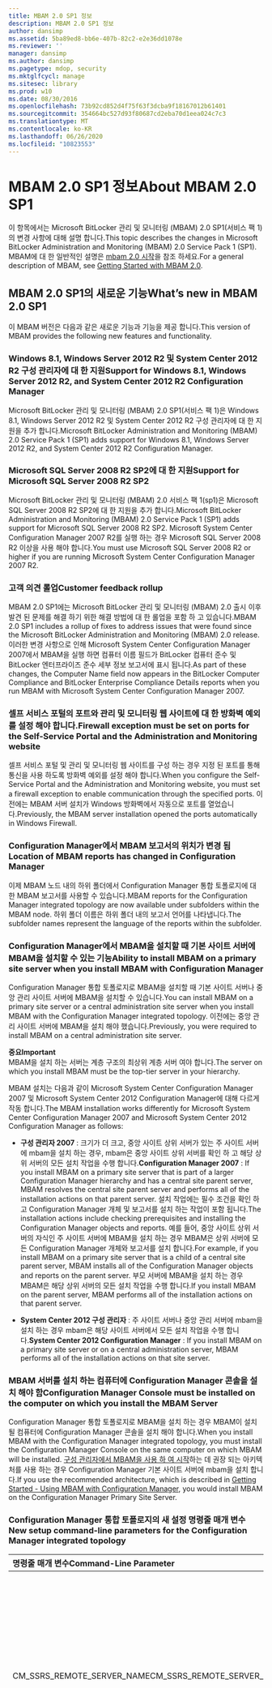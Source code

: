 ```yaml
---
title: MBAM 2.0 SP1 정보
description: MBAM 2.0 SP1 정보
author: dansimp
ms.assetid: 5ba89ed8-bb6e-407b-82c2-e2e36dd1078e
ms.reviewer: ''
manager: dansimp
ms.author: dansimp
ms.pagetype: mdop, security
ms.mktglfcycl: manage
ms.sitesec: library
ms.prod: w10
ms.date: 08/30/2016
ms.openlocfilehash: 73b92cd852d4f75f63f3dcba9f18167012b61401
ms.sourcegitcommit: 354664bc527d93f80687cd2eba70d1eea024c7c3
ms.translationtype: MT
ms.contentlocale: ko-KR
ms.lasthandoff: 06/26/2020
ms.locfileid: "10823553"
---
```

# <span data-ttu-id="1f4f0-103">MBAM 2.0 SP1 정보</span><span class="sxs-lookup"><span data-stu-id="1f4f0-103">About MBAM 2.0 SP1</span></span>

<span data-ttu-id="1f4f0-104">이 항목에서는 Microsoft BitLocker 관리 및 모니터링 (MBAM) 2.0 SP1(서비스 팩 1)의 변경 사항에 대해 설명 합니다.</span><span class="sxs-lookup"><span data-stu-id="1f4f0-104">This topic describes the changes in Microsoft BitLocker Administration and Monitoring (MBAM) 2.0 Service Pack 1 (SP1).</span></span> <span data-ttu-id="1f4f0-105">MBAM에 대 한 일반적인 설명은 [mbam 2.0 시작](getting-started-with-mbam-20-mbam-2.md)을 참조 하세요.</span><span class="sxs-lookup"><span data-stu-id="1f4f0-105">For a general description of MBAM, see [Getting Started with MBAM 2.0](getting-started-with-mbam-20-mbam-2.md).</span></span>

## <a href="" id="what-s-new-in-mbam-2-0-sp1"></a><span data-ttu-id="1f4f0-106">MBAM 2.0 SP1의 새로운 기능</span><span class="sxs-lookup"><span data-stu-id="1f4f0-106">What’s new in MBAM 2.0 SP1</span></span>

<span data-ttu-id="1f4f0-107">이 MBAM 버전은 다음과 같은 새로운 기능과 기능을 제공 합니다.</span><span class="sxs-lookup"><span data-stu-id="1f4f0-107">This version of MBAM provides the following new features and functionality.</span></span>

### <span data-ttu-id="1f4f0-108">Windows 8.1, Windows Server 2012 R2 및 System Center 2012 R2 구성 관리자에 대 한 지원</span><span class="sxs-lookup"><span data-stu-id="1f4f0-108">Support for Windows 8.1, Windows Server 2012 R2, and System Center 2012 R2 Configuration Manager</span></span>

<span data-ttu-id="1f4f0-109">Microsoft BitLocker 관리 및 모니터링 (MBAM) 2.0 SP1(서비스 팩 1)은 Windows 8.1, Windows Server 2012 R2 및 System Center 2012 R2 구성 관리자에 대 한 지원을 추가 합니다.</span><span class="sxs-lookup"><span data-stu-id="1f4f0-109">Microsoft BitLocker Administration and Monitoring (MBAM) 2.0 Service Pack 1 (SP1) adds support for Windows 8.1, Windows Server 2012 R2, and System Center 2012 R2 Configuration Manager.</span></span>

### <span data-ttu-id="1f4f0-110">Microsoft SQL Server 2008 R2 SP2에 대 한 지원</span><span class="sxs-lookup"><span data-stu-id="1f4f0-110">Support for Microsoft SQL Server 2008 R2 SP2</span></span>

<span data-ttu-id="1f4f0-111">Microsoft BitLocker 관리 및 모니터링 (MBAM) 2.0 서비스 팩 1(sp1)은 Microsoft SQL Server 2008 R2 SP2에 대 한 지원을 추가 합니다.</span><span class="sxs-lookup"><span data-stu-id="1f4f0-111">Microsoft BitLocker Administration and Monitoring (MBAM) 2.0 Service Pack 1 (SP1) adds support for Microsoft SQL Server 2008 R2 SP2.</span></span> <span data-ttu-id="1f4f0-112">Microsoft System Center Configuration Manager 2007 R2를 실행 하는 경우 Microsoft SQL Server 2008 R2 이상을 사용 해야 합니다.</span><span class="sxs-lookup"><span data-stu-id="1f4f0-112">You must use Microsoft SQL Server 2008 R2 or higher if you are running Microsoft System Center Configuration Manager 2007 R2.</span></span>

### <span data-ttu-id="1f4f0-113">고객 의견 롤업</span><span class="sxs-lookup"><span data-stu-id="1f4f0-113">Customer feedback rollup</span></span>

<span data-ttu-id="1f4f0-114">MBAM 2.0 SP1에는 Microsoft BitLocker 관리 및 모니터링 (MBAM) 2.0 출시 이후 발견 된 문제를 해결 하기 위한 해결 방법에 대 한 롤업을 포함 하 고 있습니다.</span><span class="sxs-lookup"><span data-stu-id="1f4f0-114">MBAM 2.0 SP1 includes a rollup of fixes to address issues that were found since the Microsoft BitLocker Administration and Monitoring (MBAM) 2.0 release.</span></span> <span data-ttu-id="1f4f0-115">이러한 변경 사항으로 인해 Microsoft System Center Configuration Manager 2007에서 MBAM을 실행 하면 컴퓨터 이름 필드가 BitLocker 컴퓨터 준수 및 BitLocker 엔터프라이즈 준수 세부 정보 보고서에 표시 됩니다.</span><span class="sxs-lookup"><span data-stu-id="1f4f0-115">As part of these changes, the Computer Name field now appears in the BitLocker Computer Compliance and BitLocker Enterprise Compliance Details reports when you run MBAM with Microsoft System Center Configuration Manager 2007.</span></span>

### <span data-ttu-id="1f4f0-116">셀프 서비스 포털의 포트와 관리 및 모니터링 웹 사이트에 대 한 방화벽 예외를 설정 해야 합니다.</span><span class="sxs-lookup"><span data-stu-id="1f4f0-116">Firewall exception must be set on ports for the Self-Service Portal and the Administration and Monitoring website</span></span>

<span data-ttu-id="1f4f0-117">셀프 서비스 포털 및 관리 및 모니터링 웹 사이트를 구성 하는 경우 지정 된 포트를 통해 통신을 사용 하도록 방화벽 예외를 설정 해야 합니다.</span><span class="sxs-lookup"><span data-stu-id="1f4f0-117">When you configure the Self-Service Portal and the Administration and Monitoring website, you must set a firewall exception to enable communication through the specified ports.</span></span> <span data-ttu-id="1f4f0-118">이전에는 MBAM 서버 설치가 Windows 방화벽에서 자동으로 포트를 열었습니다.</span><span class="sxs-lookup"><span data-stu-id="1f4f0-118">Previously, the MBAM server installation opened the ports automatically in Windows Firewall.</span></span>

### <span data-ttu-id="1f4f0-119">Configuration Manager에서 MBAM 보고서의 위치가 변경 됨</span><span class="sxs-lookup"><span data-stu-id="1f4f0-119">Location of MBAM reports has changed in Configuration Manager</span></span>

<span data-ttu-id="1f4f0-120">이제 MBAM 노드 내의 하위 폴더에서 Configuration Manager 통합 토폴로지에 대 한 MBAM 보고서를 사용할 수 있습니다.</span><span class="sxs-lookup"><span data-stu-id="1f4f0-120">MBAM reports for the Configuration Manager integrated topology are now available under subfolders within the MBAM node.</span></span> <span data-ttu-id="1f4f0-121">하위 폴더 이름은 하위 폴더 내의 보고서 언어를 나타냅니다.</span><span class="sxs-lookup"><span data-stu-id="1f4f0-121">The subfolder names represent the language of the reports within the subfolder.</span></span>

### <span data-ttu-id="1f4f0-122">Configuration Manager에서 MBAM을 설치할 때 기본 사이트 서버에 MBAM을 설치할 수 있는 기능</span><span class="sxs-lookup"><span data-stu-id="1f4f0-122">Ability to install MBAM on a primary site server when you install MBAM with Configuration Manager</span></span>

<span data-ttu-id="1f4f0-123">Configuration Manager 통합 토폴로지로 MBAM을 설치할 때 기본 사이트 서버나 중앙 관리 사이트 서버에 MBAM을 설치할 수 있습니다.</span><span class="sxs-lookup"><span data-stu-id="1f4f0-123">You can install MBAM on a primary site server or a central administration site server when you install MBAM with the Configuration Manager integrated topology.</span></span> <span data-ttu-id="1f4f0-124">이전에는 중앙 관리 사이트 서버에 MBAM을 설치 해야 했습니다.</span><span class="sxs-lookup"><span data-stu-id="1f4f0-124">Previously, you were required to install MBAM on a central administration site server.</span></span>

**<span data-ttu-id="1f4f0-125">중요</span><span class="sxs-lookup"><span data-stu-id="1f4f0-125">Important</span></span>**  
<span data-ttu-id="1f4f0-126">MBAM을 설치 하는 서버는 계층 구조의 최상위 계층 서버 여야 합니다.</span><span class="sxs-lookup"><span data-stu-id="1f4f0-126">The server on which you install MBAM must be the top-tier server in your hierarchy.</span></span>



<span data-ttu-id="1f4f0-127">MBAM 설치는 다음과 같이 Microsoft System Center Configuration Manager 2007 및 Microsoft System Center 2012 Configuration Manager에 대해 다르게 작동 합니다.</span><span class="sxs-lookup"><span data-stu-id="1f4f0-127">The MBAM installation works differently for Microsoft System Center Configuration Manager 2007 and Microsoft System Center 2012 Configuration Manager as follows:</span></span>

-   <span data-ttu-id="1f4f0-128">**구성 관리자 2007** : 크기가 더 크고, 중앙 사이트 상위 서버가 있는 주 사이트 서버에 mbam을 설치 하는 경우, mbam은 중앙 사이트 상위 서버를 확인 하 고 해당 상위 서버의 모든 설치 작업을 수행 합니다.</span><span class="sxs-lookup"><span data-stu-id="1f4f0-128">**Configuration Manager 2007** : If you install MBAM on a primary site server that is part of a larger Configuration Manager hierarchy and has a central site parent server, MBAM resolves the central site parent server and performs all of the installation actions on that parent server.</span></span> <span data-ttu-id="1f4f0-129">설치 작업에는 필수 조건을 확인 하 고 Configuration Manager 개체 및 보고서를 설치 하는 작업이 포함 됩니다.</span><span class="sxs-lookup"><span data-stu-id="1f4f0-129">The installation actions include checking prerequisites and installing the Configuration Manager objects and reports.</span></span> <span data-ttu-id="1f4f0-130">예를 들어, 중앙 사이트 상위 서버의 자식인 주 사이트 서버에 MBAM을 설치 하는 경우 MBAM은 상위 서버에 모든 Configuration Manager 개체와 보고서를 설치 합니다.</span><span class="sxs-lookup"><span data-stu-id="1f4f0-130">For example, if you install MBAM on a primary site server that is a child of a central site parent server, MBAM installs all of the Configuration Manager objects and reports on the parent server.</span></span> <span data-ttu-id="1f4f0-131">부모 서버에 MBAM을 설치 하는 경우 MBAM은 해당 상위 서버의 모든 설치 작업을 수행 합니다.</span><span class="sxs-lookup"><span data-stu-id="1f4f0-131">If you install MBAM on the parent server, MBAM performs all of the installation actions on that parent server.</span></span>

-   <span data-ttu-id="1f4f0-132">**System Center 2012 구성 관리자** : 주 사이트 서버나 중앙 관리 서버에 mbam을 설치 하는 경우 mbam은 해당 사이트 서버에서 모든 설치 작업을 수행 합니다.</span><span class="sxs-lookup"><span data-stu-id="1f4f0-132">**System Center 2012 Configuration Manager** : If you install MBAM on a primary site server or on a central administration server, MBAM performs all of the installation actions on that site server.</span></span>

### <a href="" id="-------------configuration-manager-console-must-be-installed-on-the--computer-on-which-you-install-the-mbam-server"></a> <span data-ttu-id="1f4f0-133">MBAM 서버를 설치 하는 컴퓨터에 Configuration Manager 콘솔을 설치 해야 함</span><span class="sxs-lookup"><span data-stu-id="1f4f0-133">Configuration Manager Console must be installed on the computer on which you install the MBAM Server</span></span>

<span data-ttu-id="1f4f0-134">Configuration Manager 통합 토폴로지로 MBAM을 설치 하는 경우 MBAM이 설치 될 컴퓨터에 Configuration Manager 콘솔을 설치 해야 합니다.</span><span class="sxs-lookup"><span data-stu-id="1f4f0-134">When you install MBAM with the Configuration Manager integrated topology, you must install the Configuration Manager Console on the same computer on which MBAM will be installed.</span></span> <span data-ttu-id="1f4f0-135">[구성 관리자에서 MBAM을 사용 하 여 시작](getting-started---using-mbam-with-configuration-manager.md)하는 데 권장 되는 아키텍처를 사용 하는 경우 Configuration Manager 기본 사이트 서버에 mbam을 설치 합니다.</span><span class="sxs-lookup"><span data-stu-id="1f4f0-135">If you use the recommended architecture, which is described in [Getting Started - Using MBAM with Configuration Manager](getting-started---using-mbam-with-configuration-manager.md), you would install MBAM on the Configuration Manager Primary Site Server.</span></span>

### <span data-ttu-id="1f4f0-136">Configuration Manager 통합 토폴로지의 새 설정 명령줄 매개 변수</span><span class="sxs-lookup"><span data-stu-id="1f4f0-136">New setup command-line parameters for the Configuration Manager integrated topology</span></span>

<table>
<colgroup>
<col width="33%" />
<col width="33%" />
<col width="33%" />
</colgroup>
<thead>
<tr class="header">
<th align="left"><span data-ttu-id="1f4f0-137">명령줄 매개 변수</span><span class="sxs-lookup"><span data-stu-id="1f4f0-137">Command-Line Parameter</span></span></th>
<th align="left"><span data-ttu-id="1f4f0-138">설명</span><span class="sxs-lookup"><span data-stu-id="1f4f0-138">Description</span></span></th>
<th align="left"><span data-ttu-id="1f4f0-139">예</span><span class="sxs-lookup"><span data-stu-id="1f4f0-139">Example</span></span></th>
</tr>
</thead>
<tbody>
<tr class="odd">
<td align="left"><p><span data-ttu-id="1f4f0-140">CM_SSRS_REMOTE_SERVER_NAME</span><span class="sxs-lookup"><span data-stu-id="1f4f0-140">CM_SSRS_REMOTE_SERVER_NAME</span></span></p></td>
<td align="left"><p><span data-ttu-id="1f4f0-141">MBAM이 설치 된 것과 동일한 Configuration Manager 사이트의 일부인 원격 SQL Server Reporting Services (SSRS) 서버에 Configuration Manager 보고서를 설치할 수 있도록 합니다.</span><span class="sxs-lookup"><span data-stu-id="1f4f0-141">Enables you to install the Configuration Manager reports on a remote SQL Server Reporting Services (SSRS) server that is part of the same Configuration Manager site to which MBAM is installed.</span></span> <span data-ttu-id="1f4f0-142">값을 원격 SSRS 지점간 역할 서버의 정규화 된 도메인 이름으로 설정할 수 있습니다.</span><span class="sxs-lookup"><span data-stu-id="1f4f0-142">You can set the value to the fully qualified domain name of the remote SSRS point role server.</span></span></p></td>
<td align="left"><p><span data-ttu-id="1f4f0-143">MbamSetup.exe CM_SSRS_REMOTE_SERVER_NAME ssrsServer =. m a c.</span><span class="sxs-lookup"><span data-stu-id="1f4f0-143">MbamSetup.exe CM_SSRS_REMOTE_SERVER_NAME=ssrsServer.Contoso.com</span></span></p></td>
</tr>
<tr class="even">
<td align="left"><p><span data-ttu-id="1f4f0-144">CM_REPORTS_ONLY</span><span class="sxs-lookup"><span data-stu-id="1f4f0-144">CM_REPORTS_ONLY</span></span></p></td>
<td align="left"><p><span data-ttu-id="1f4f0-145">기준, 컬렉션 및 구성 항목과 같은 다른 Configuration Manager 개체 없이 Configuration Manager 보고서만 설치할 수 있습니다.</span><span class="sxs-lookup"><span data-stu-id="1f4f0-145">Enables you to install only the Configuration Manager reports, without other Configuration Manager objects, such as the baseline, collection, and configuration items.</span></span></p>
<div class="alert">
<strong><span data-ttu-id="1f4f0-146">참고</span><span class="sxs-lookup"><span data-stu-id="1f4f0-146">Note</span></span></strong><br/><p><span data-ttu-id="1f4f0-147">이 매개 변수를 CM_REPORTS_COLLECTION_ID 매개 변수와 결합 해야 합니다.</span><span class="sxs-lookup"><span data-stu-id="1f4f0-147">You must combine this parameter with the CM_REPORTS_COLLECTION_ID parameter.</span></span></p>
</div>
<div>

</div>
<p><span data-ttu-id="1f4f0-148">유효한 매개 변수 값:</span><span class="sxs-lookup"><span data-stu-id="1f4f0-148">Valid parameter values:</span></span></p>
<ul>
<li><p><span data-ttu-id="1f4f0-149">True</span><span class="sxs-lookup"><span data-stu-id="1f4f0-149">True</span></span></p></li>
<li><p><span data-ttu-id="1f4f0-150">False</span><span class="sxs-lookup"><span data-stu-id="1f4f0-150">False</span></span></p></li>
</ul>
<p><span data-ttu-id="1f4f0-151">이 매개 변수를 CM_SSRS_REMOTE_SERVER_NAME 매개 변수와 결합 하 여 원격 SSRS 요점 역할 서버에만 보고서를 설치할 수 있습니다.</span><span class="sxs-lookup"><span data-stu-id="1f4f0-151">You can combine this parameter with the CM_SSRS_REMOTE_SERVER_NAME parameter if you want to install the reports only to a remote SSRS point role server.</span></span></p>
<p><span data-ttu-id="1f4f0-152">매개 변수를 설정 하지 않거나 False로 설정한 경우 MBAM 설정에서는 보고서를 포함 하 여 모든 Configuration Manager 개체를 설치 합니다.</span><span class="sxs-lookup"><span data-stu-id="1f4f0-152">If you do not set the parameter or if you set it to False, MBAM Setup installs all of the Configuration Manager objects, including the reports.</span></span></p></td>
<td align="left"><p><span data-ttu-id="1f4f0-153">MbamSetup.exe CM_REPORTS_ONLY = True</span><span class="sxs-lookup"><span data-stu-id="1f4f0-153">MbamSetup.exe CM_REPORTS_ONLY=True</span></span></p>
<p><span data-ttu-id="1f4f0-154">CM_REPORTS_COLLECTION_ID = SMS00001</span><span class="sxs-lookup"><span data-stu-id="1f4f0-154">CM_REPORTS_COLLECTION_ID=SMS00001</span></span></p></td>
</tr>
<tr class="odd">
<td align="left"><p><span data-ttu-id="1f4f0-155">CM_REPORTS_COLLECTION_ID</span><span class="sxs-lookup"><span data-stu-id="1f4f0-155">CM_REPORTS_COLLECTION_ID</span></span></p></td>
<td align="left"><p><span data-ttu-id="1f4f0-156">보고 준수 데이터를 표시할 컬렉션을 식별 하는 기존 컬렉션 ID입니다.</span><span class="sxs-lookup"><span data-stu-id="1f4f0-156">An existing collection ID that identifies the collection for which reporting compliance data will be displayed.</span></span> <span data-ttu-id="1f4f0-157">모든 컬렉션 ID를 지정할 수 있습니다.</span><span class="sxs-lookup"><span data-stu-id="1f4f0-157">You can specify any collection ID.</span></span> <span data-ttu-id="1f4f0-158">"MBAM 지원 컴퓨터" 컬렉션 ID를 사용할 필요는 없습니다.</span><span class="sxs-lookup"><span data-stu-id="1f4f0-158">You are not required to use the “MBAM Supported Computers” collection ID.</span></span></p></td>
<td align="left"><p><span data-ttu-id="1f4f0-159">MbamSetup.exe CM_REPORTS_ONLY = True</span><span class="sxs-lookup"><span data-stu-id="1f4f0-159">MbamSetup.exe CM_REPORTS_ONLY=True</span></span></p>
<p><span data-ttu-id="1f4f0-160">CM_REPORTS_COLLECTION_ID = SMS00001</span><span class="sxs-lookup"><span data-stu-id="1f4f0-160">CM_REPORTS_COLLECTION_ID=SMS00001</span></span></p></td>
</tr>
</tbody>
</table>



### <span data-ttu-id="1f4f0-161">셀프 서비스 포털 알림 텍스트를 설정 또는 해제 하는 기능</span><span class="sxs-lookup"><span data-stu-id="1f4f0-161">Ability to turn Self-Service Portal notice text on or off</span></span>

<span data-ttu-id="1f4f0-162">MBAM 2.0 SP1에서는 셀프 서비스 포털에서 알림 텍스트를 해제할 수 있습니다.</span><span class="sxs-lookup"><span data-stu-id="1f4f0-162">MBAM 2.0 SP1 enables you to turn off the notice text on the Self-Service Portal.</span></span> <span data-ttu-id="1f4f0-163">이전에는 기본적으로 표시 되는 알림 텍스트 이므로 해제할 수 없습니다.</span><span class="sxs-lookup"><span data-stu-id="1f4f0-163">Previously, the notice text displayed by default, and you could not turn it off.</span></span>

**<span data-ttu-id="1f4f0-164">알림 텍스트를 해제 하려면</span><span class="sxs-lookup"><span data-stu-id="1f4f0-164">To turn off the notice text</span></span>**

1.  <span data-ttu-id="1f4f0-165">셀프 서비스 포털을 설치한 서버에서 IIS (인터넷 정보 서비스)를 열고 \*\* &gt; Microsoft BitLocker 관리 및 모니터링 &gt; SelfService &gt; 응용 프로그램 설정을\*\*찾습니다.</span><span class="sxs-lookup"><span data-stu-id="1f4f0-165">On the server where you installed the Self-Service Portal, open Internet Information Services (IIS) and browse to **Sites &gt; Microsoft BitLocker Administration and Monitoring &gt; SelfService &gt; Application Settings**.</span></span>

2.  <span data-ttu-id="1f4f0-166">**이름** 열에서 **displaynotice**a를 선택 하 고 값을 **false**로 설정 합니다.</span><span class="sxs-lookup"><span data-stu-id="1f4f0-166">From the **Name** column, select **DisplayNotice**, and set the value to **false**.</span></span>

### <span data-ttu-id="1f4f0-167">사용자에 게 셀프 서비스 포털 정보를 가리키는 HelpdeskText 문을 지역화 하는 기능</span><span class="sxs-lookup"><span data-stu-id="1f4f0-167">Ability to localize the HelpdeskText statement that points users to more Self-Service Portal information</span></span>

<span data-ttu-id="1f4f0-168">최종 사용자가 셀프 서비스 포털을 사용 하는 경우 추가 도움말을 가져오는 방법을 알려 주는 셀프 서비스 포털 "HelpdeskText" 문의 지역화 된 버전을 구성할 수 있습니다.</span><span class="sxs-lookup"><span data-stu-id="1f4f0-168">You can configure a localized version of the Self-Service Portal “HelpdeskText” statement, which tells end users how to get additional help when they are using the Self-Service Portal.</span></span> <span data-ttu-id="1f4f0-169">문에 대해 지역화 된 텍스트를 구성 하는 경우 다음 지침에 설명 된 대로 MBAM에는 지역화 버전이 표시 됩니다.</span><span class="sxs-lookup"><span data-stu-id="1f4f0-169">If you configure localized text for the statement, as described in the following instructions, MBAM will display the localized version.</span></span> <span data-ttu-id="1f4f0-170">MBAM이 지역화 된 버전을 찾지 못하면 **HelpdeskText** 매개 변수에 있는 값이 표시 됩니다.</span><span class="sxs-lookup"><span data-stu-id="1f4f0-170">If MBAM does not find the localized version, it displays the value that is in the **HelpdeskText** parameter.</span></span>

**<span data-ttu-id="1f4f0-171">HelpdeskText 문의 지역화 된 버전을 표시 하려면</span><span class="sxs-lookup"><span data-stu-id="1f4f0-171">To display a localized version of the HelpdeskText statement</span></span>**

1.  <span data-ttu-id="1f4f0-172">셀프 서비스 포털을 설치한 서버에서 IIS를 열고 \*\* &gt; Microsoft BitLocker 관리 및 모니터링 &gt; SelfService &gt; 응용 프로그램 설정을\*\*찾습니다.</span><span class="sxs-lookup"><span data-stu-id="1f4f0-172">On the server where you installed the Self-Service Portal, open IIS and browse to **Sites &gt; Microsoft BitLocker Administration and Monitoring &gt; SelfService &gt; Application Settings**.</span></span>

2.  <span data-ttu-id="1f4f0-173">**작업** 창에서 **추가** 를 클릭 하 여 **응용 프로그램 설정 추가** 대화 상자를 엽니다.</span><span class="sxs-lookup"><span data-stu-id="1f4f0-173">In the **Actions** pane, click **Add** to open the **Add Application Setting** dialog box.</span></span>

3.  <span data-ttu-id="1f4f0-174">**이름** 필드에 **HelpdeskText**\ _ &lt; *언어* &gt; 를 입력 &lt; *language* &gt; 합니다. 여기서 해당 언어는 텍스트에 적합 한 언어 코드입니다.</span><span class="sxs-lookup"><span data-stu-id="1f4f0-174">In the **Name** field, type **HelpdeskText**\_&lt;*language*&gt;, where &lt;*language*&gt; is the appropriate language code for the text.</span></span> <span data-ttu-id="1f4f0-175">예를 들어 스페인어로 지역화 된 HelpdeskText 문을 만들려면 HelpdeskText \ _es 매개 변수에 이름을 name으로 표시 합니다.</span><span class="sxs-lookup"><span data-stu-id="1f4f0-175">For example, to create a localized HelpdeskText statement in Spanish, you would name the parameter HelpdeskText\_es-es.</span></span> <span data-ttu-id="1f4f0-176">사용할 수 있는 유효한 언어 코드 목록은 [NLS (국가별 언어 지원) API 참조](https://go.microsoft.com/fwlink/?LinkId=317947)를 참조 하세요.</span><span class="sxs-lookup"><span data-stu-id="1f4f0-176">For a list of the valid language codes that you can use, see [National Language Support (NLS) API Reference](https://go.microsoft.com/fwlink/?LinkId=317947).</span></span>

4.  <span data-ttu-id="1f4f0-177">**값** 필드에 최종 사용자에 게 표시 하려는 지역화 된 텍스트를 입력 합니다.</span><span class="sxs-lookup"><span data-stu-id="1f4f0-177">In the **Value** field, type the localized text that you want to display to end users.</span></span>

### <span data-ttu-id="1f4f0-178">셀프 서비스 포털 HelpdeskURL를 지역화 하는 기능</span><span class="sxs-lookup"><span data-stu-id="1f4f0-178">Ability to localize the Self-Service Portal HelpdeskURL</span></span>

<span data-ttu-id="1f4f0-179">최종 사용자에 게 기본적으로 표시 되도록 자체 서비스 포털 HelpdeskURL의 지역화 된 버전을 구성할 수 있습니다.</span><span class="sxs-lookup"><span data-stu-id="1f4f0-179">You can configure a localized version of the Self-Service Portal HelpdeskURL to display to end users by default.</span></span> <span data-ttu-id="1f4f0-180">다음 지침에 설명 된 바와 같이 지역화 된 버전을 만드는 경우 MBAM에서 지역화 된 버전을 찾고 표시 합니다.</span><span class="sxs-lookup"><span data-stu-id="1f4f0-180">If you create a localized version, as described in the following instructions, MBAM finds and displays the localized version.</span></span> <span data-ttu-id="1f4f0-181">MBAM이 지역화 된 버전을 찾지 못하면 HelpDeskURL 매개 변수에 대해 구성 된 URL이 표시 됩니다.</span><span class="sxs-lookup"><span data-stu-id="1f4f0-181">If MBAM does not find a localized version, it displays the URL that is configured for the HelpDeskURL parameter.</span></span>

**<span data-ttu-id="1f4f0-182">지역화 된 HelpdeskURL를 표시 하려면</span><span class="sxs-lookup"><span data-stu-id="1f4f0-182">To display a localized HelpdeskURL</span></span>**

1.  <span data-ttu-id="1f4f0-183">셀프 서비스 포털을 설치한 서버에서 IIS를 열고 \*\* &gt; Microsoft BitLocker 관리 및 모니터링 &gt; SelfService &gt; 응용 프로그램 설정을\*\*찾습니다.</span><span class="sxs-lookup"><span data-stu-id="1f4f0-183">On the server where you installed the Self-Service Portal, open IIS and browse to **Sites &gt; Microsoft BitLocker Administration and Monitoring &gt; SelfService &gt; Application Settings**.</span></span>

2.  <span data-ttu-id="1f4f0-184">**작업** 창에서 **추가** 를 클릭 하 여 **응용 프로그램 설정 추가** 대화 상자를 엽니다.</span><span class="sxs-lookup"><span data-stu-id="1f4f0-184">In the **Actions** pane, click **Add** to open the **Add Application Setting** dialog box.</span></span>

3.  <span data-ttu-id="1f4f0-185">**이름** 필드에 **HelpdeskURL**\ _ &lt; *언어* &gt; 를 입력 &lt; *language* &gt; 합니다. 여기서 해당 언어는 해당 URL에 대 한 언어 코드입니다.</span><span class="sxs-lookup"><span data-stu-id="1f4f0-185">In the **Name** field, type **HelpdeskURL**\_&lt;*language*&gt;, where &lt;*language*&gt; is the appropriate language code for the URL.</span></span> <span data-ttu-id="1f4f0-186">예를 들어 스페인어로 지역화 된 HelpdeskURL를 만들려면 매개 변수의 이름을 HelpdeskURL \ _es로 표시 합니다.</span><span class="sxs-lookup"><span data-stu-id="1f4f0-186">For example, to create a localized HelpdeskURL in Spanish, you would name the parameter HelpdeskURL\_es-es.</span></span> <span data-ttu-id="1f4f0-187">사용할 수 있는 유효한 언어 코드 목록은 [NLS (국가별 언어 지원) API 참조](https://go.microsoft.com/fwlink/?LinkId=317947)를 참조 하세요.</span><span class="sxs-lookup"><span data-stu-id="1f4f0-187">For a list of the valid language codes you can use, see [National Language Support (NLS) API Reference](https://go.microsoft.com/fwlink/?LinkId=317947).</span></span>

4.  <span data-ttu-id="1f4f0-188">**값** 필드에 최종 사용자에 게 표시 하려는 지역화 된 HelpdeskURL를 입력 합니다.</span><span class="sxs-lookup"><span data-stu-id="1f4f0-188">In the **Value** field, type the localized HelpdeskURL that you want to display to end users.</span></span>

### <span data-ttu-id="1f4f0-189">셀프 서비스 포털 알림 텍스트를 지역화 하는 기능</span><span class="sxs-lookup"><span data-stu-id="1f4f0-189">Ability to localize the Self-Service Portal notice text</span></span>

<span data-ttu-id="1f4f0-190">셀프 서비스 포털에서 기본적으로 최종 사용자에 게 표시 되도록 지역화 된 알림 텍스트를 구성할 수 있습니다.</span><span class="sxs-lookup"><span data-stu-id="1f4f0-190">You can configure localized notice text to display to end users by default in the Self-Service Portal.</span></span> <span data-ttu-id="1f4f0-191">알림 텍스트를 표시 하는 notice.txt 파일은 다음 루트 디렉터리에 있습니다.</span><span class="sxs-lookup"><span data-stu-id="1f4f0-191">The notice.txt file, which displays the notice text, is located in the following root directory:</span></span>

<span data-ttu-id="1f4f0-192">&lt;*Mbam 셀프 서비스 설치 디렉터리* &gt; \\Self 서비스 Website</span><span class="sxs-lookup"><span data-stu-id="1f4f0-192">&lt;*MBAM Self-Service Install Directory*&gt;\\Self Service Website</span></span>\\

<span data-ttu-id="1f4f0-193">지역화 된 알림 텍스트를 표시 하려면 지역화 notice.txt 파일을 만들고 다음 디렉터리의 특정 언어 폴더 아래에 저장 합니다.</span><span class="sxs-lookup"><span data-stu-id="1f4f0-193">To display localized notice text, you create a localized notice.txt file and save it under a specific language folder in the following directory:</span></span>

<span data-ttu-id="1f4f0-194">&lt;*Mbam 셀프 서비스 설치 디렉터리* &gt; \\Self 서비스 Website</span><span class="sxs-lookup"><span data-stu-id="1f4f0-194">&lt;*MBAM Self-Service Install Directory*&gt;\\Self Service Website</span></span>\\

<span data-ttu-id="1f4f0-195">MBAM은 다음 규칙에 따라 알림 텍스트를 표시 합니다.</span><span class="sxs-lookup"><span data-stu-id="1f4f0-195">MBAM displays the notice text, based on the following rules:</span></span>

-   <span data-ttu-id="1f4f0-196">적절 한 언어 폴더에서 지역화 된 notice.txt 파일을 만드는 경우 MBAM은 지역화 된 알림 텍스트를 표시 합니다.</span><span class="sxs-lookup"><span data-stu-id="1f4f0-196">If you create a localized notice.txt file in the appropriate language folder, MBAM displays the localized notice text.</span></span>

-   <span data-ttu-id="1f4f0-197">MBAM이 notice.txt 파일의 지역화 된 버전을 찾지 못하면 기본 notice.txt 파일에 텍스트를 표시 합니다.</span><span class="sxs-lookup"><span data-stu-id="1f4f0-197">If MBAM does not find a localized version of the notice.txt file, it displays the text in the default notice.txt file.</span></span>

-   <span data-ttu-id="1f4f0-198">MBAM이 기본 notice.txt 파일을 찾지 못하면 셀프 서비스 포털에 기본 텍스트가 표시 됩니다.</span><span class="sxs-lookup"><span data-stu-id="1f4f0-198">If MBAM does not find a default notice.txt file, it displays the default text in the Self-Service Portal.</span></span>

**<span data-ttu-id="1f4f0-199">참고</span><span class="sxs-lookup"><span data-stu-id="1f4f0-199">Note</span></span>**  
<span data-ttu-id="1f4f0-200">최종 사용자의 브라우저가 해당 언어 하위 폴더 또는 notice.txt 없는 언어로 설정 된 경우에는 다음 루트 디렉터리의 notice.txt 파일에 있는 텍스트가 표시 됩니다.</span><span class="sxs-lookup"><span data-stu-id="1f4f0-200">If an end user’s browser is set to a language that does not have a corresponding language subfolder or notice.txt, the text that is in the notice.txt file in the following root directory is displayed:</span></span>

<span data-ttu-id="1f4f0-201">&lt;*Mbam 셀프 서비스 설치 디렉터리* &gt; \\Self 서비스 Website</span><span class="sxs-lookup"><span data-stu-id="1f4f0-201">&lt;*MBAM Self-Service Install Directory*&gt;\\Self Service Website</span></span>\\



**<span data-ttu-id="1f4f0-202">지역화 된 notice.txt 파일을 만들려면</span><span class="sxs-lookup"><span data-stu-id="1f4f0-202">To create a localized notice.txt file</span></span>**

1.  <span data-ttu-id="1f4f0-203">셀프 서비스 포털을 설치한 서버에서 &lt; *language* &gt; 다음 디렉터리에 언어 폴더를 만듭니다. 여기서 &lt; *언어* 는 &gt; 지역화 된 언어의 이름을 나타냅니다.</span><span class="sxs-lookup"><span data-stu-id="1f4f0-203">On the server where you installed the Self-Service Portal, create a &lt;*language*&gt; folder in the following directory, where &lt;*language*&gt; represents the name of the localized language:</span></span>

    <span data-ttu-id="1f4f0-204">&lt;*Mbam 셀프 서비스 설치 디렉터리* &gt; \\Self 서비스 Website</span><span class="sxs-lookup"><span data-stu-id="1f4f0-204">&lt;*MBAM Self-Service Install Directory*&gt;\\Self Service Website</span></span>\\

    **<span data-ttu-id="1f4f0-205">참고</span><span class="sxs-lookup"><span data-stu-id="1f4f0-205">Note</span></span>**  
    <span data-ttu-id="1f4f0-206">일부 언어 폴더가 이미 있으므로이를 만들 필요가 없을 수 있습니다.</span><span class="sxs-lookup"><span data-stu-id="1f4f0-206">Some language folders already exist, so you may not have to create one.</span></span> <span data-ttu-id="1f4f0-207">언어 폴더를 만들어야 하는 경우 언어 폴더에 사용할 수 있는 유효한 이름 목록에 대 한 [NLS (국가별 언어 지원) API 참조](https://go.microsoft.com/fwlink/?LinkId=317947) 를 참조 하세요 &lt; *language* &gt; .</span><span class="sxs-lookup"><span data-stu-id="1f4f0-207">If you do need to create a language folder, see [National Language Support (NLS) API Reference](https://go.microsoft.com/fwlink/?LinkId=317947) for a list of the valid names that you can use for the &lt;*language*&gt; folder.</span></span>



2.  <span data-ttu-id="1f4f0-208">지역화 된 알림 텍스트를 포함 하는 notice.txt 파일을 만듭니다.</span><span class="sxs-lookup"><span data-stu-id="1f4f0-208">Create a notice.txt file that contains the localized notice text.</span></span>

3.  <span data-ttu-id="1f4f0-209">notice.txt 파일을 &lt; *언어* &gt; 폴더에 저장 합니다.</span><span class="sxs-lookup"><span data-stu-id="1f4f0-209">Save the notice.txt file in the &lt;*language*&gt; folder.</span></span> <span data-ttu-id="1f4f0-210">예를 들어 스페인어로 지역화 된 notice.txt 파일을 만들려면 다음 폴더에 지역화 된 notice.txt 파일을 저장 합니다.</span><span class="sxs-lookup"><span data-stu-id="1f4f0-210">For example, to create a localized notice.txt file in Spanish, you would save the localized notice.txt file in the following folder:</span></span>

    <span data-ttu-id="1f4f0-211">&lt;*Mbam 셀프 서비스 설치 디렉터리* &gt; \\Self 서비스 Website\\es-es</span><span class="sxs-lookup"><span data-stu-id="1f4f0-211">&lt;*MBAM Self-Service Install Directory*&gt;\\Self Service Website\\es-es</span></span>

## <span data-ttu-id="1f4f0-212">MBAM 2.0 SP1으로 업그레이드</span><span class="sxs-lookup"><span data-stu-id="1f4f0-212">Upgrading to MBAM 2.0 SP1</span></span>


<span data-ttu-id="1f4f0-213">이전 버전의 MBAM에서 MBAM 2.0 SP1로 업그레이드할 수 있습니다.</span><span class="sxs-lookup"><span data-stu-id="1f4f0-213">You can upgrade to MBAM 2.0 SP1 from any previous version of MBAM.</span></span>

### <span data-ttu-id="1f4f0-214">MBAM 인프라 업그레이드</span><span class="sxs-lookup"><span data-stu-id="1f4f0-214">Upgrading the MBAM infrastructure</span></span>

<span data-ttu-id="1f4f0-215">다음과 같이 MBAM 서버 인프라를 mbam SP1로 업그레이드할 수 있습니다.</span><span class="sxs-lookup"><span data-stu-id="1f4f0-215">You can upgrade the MBAM Server infrastructure to MBAM 2.0 SP1 as follows:</span></span>

<span data-ttu-id="1f4f0-216">**수동 현재 위치 서버 대체**: 기존 Mbam 서버 인프라를 수동으로 제거한 다음 mbam 2.0 SP1 서버 인프라를 설치 해야 합니다.</span><span class="sxs-lookup"><span data-stu-id="1f4f0-216">**Manual in-place server replacement**: You must manually uninstall the existing MBAM Server infrastructure, and then install the MBAM 2.0 SP1 Server infrastructure.</span></span> <span data-ttu-id="1f4f0-217">업그레이드를 수행 하기 위해 데이터베이스를 제거할 필요는 없습니다.</span><span class="sxs-lookup"><span data-stu-id="1f4f0-217">You do not have to remove the databases to do the upgrade.</span></span> <span data-ttu-id="1f4f0-218">대신 이전 버전의 MBAM이 생성 되는 기존 데이터베이스를 선택 합니다.</span><span class="sxs-lookup"><span data-stu-id="1f4f0-218">Instead, you select the existing databases, which the previous version of MBAM created.</span></span> <span data-ttu-id="1f4f0-219">MBAM 2.0 SP1 업그레이드 설치는 기존 데이터베이스를 MBAM 2.0 SP1로 마이그레이션합니다.</span><span class="sxs-lookup"><span data-stu-id="1f4f0-219">The MBAM 2.0 SP1 upgrade installation then migrates the existing databases to MBAM 2.0 SP1.</span></span>

<span data-ttu-id="1f4f0-220">**분산 클라이언트 업그레이드**: 독립 실행형 mbam 토폴로지를 사용 하는 경우 mbam 2.0 SP1 서버 인프라를 설치한 후 Mbam 클라이언트를 점차적으로 업그레이드할 수 있습니다.</span><span class="sxs-lookup"><span data-stu-id="1f4f0-220">**Distributed client upgrade**: If you are using the Stand-alone MBAM topology, you can upgrade the MBAM Clients gradually after you install the MBAM 2.0 SP1 Server infrastructure.</span></span>

<span data-ttu-id="1f4f0-221">MBAM 서버 인프라를 업그레이드 하면 mbam 1.0 또는 2.0 클라이언트가 MBAM 2.0 SP1 서버에 성공적으로 보고 되지만 복구 데이터는 저장 되지만, 준수는 현재 설치 된 MBAM 클라이언트 버전에서 사용할 수 있는 정책에 따라 결정 됩니다.</span><span class="sxs-lookup"><span data-stu-id="1f4f0-221">After you upgrade the MBAM Server infrastructure, MBAM 1.0 or 2.0 Clients will report to the MBAM 2.0 SP1 Server successfully and will store the recovery data, but compliance will be based on the policies available for the MBAM Client version that is currently installed.</span></span> <span data-ttu-id="1f4f0-222">MBAM 2.0 SP1 정책에 대 한 보고 기능을 사용 하도록 설정 하려면 클라이언트 컴퓨터를 MBAM 2.0 SP1로 업그레이드 해야 합니다.</span><span class="sxs-lookup"><span data-stu-id="1f4f0-222">To enable reporting against MBAM 2.0 SP1 policies, you must upgrade client computers to MBAM 2.0 SP1.</span></span> <span data-ttu-id="1f4f0-223">이전 클라이언트를 제거 하지 않고 MBAM 2.0 SP1 클라이언트로 클라이언트 컴퓨터를 업그레이드할 수 있으며, 클라이언트는 MBAM 2.0 SP1 정책에 따라 적용 하 고 보고 하기 시작 합니다.</span><span class="sxs-lookup"><span data-stu-id="1f4f0-223">You can upgrade the client computers to the MBAM 2.0 SP1 Client without uninstalling the previous Client, and the Client will start to apply and report, based on the MBAM 2.0 SP1 policies.</span></span>

<span data-ttu-id="1f4f0-224">MBAM 서버 업그레이드에 대 한 자세한 내용은 [이전 버전의 mbam에서 업그레이드](upgrading-from-previous-versions-of-mbam.md)를 참조 하세요.</span><span class="sxs-lookup"><span data-stu-id="1f4f0-224">For more information about upgrading the MBAM servers, see [Upgrading from Previous Versions of MBAM](upgrading-from-previous-versions-of-mbam.md).</span></span>

### <span data-ttu-id="1f4f0-225">MBAM 클라이언트를 MBAM 2.0 SP1로 업그레이드</span><span class="sxs-lookup"><span data-stu-id="1f4f0-225">Upgrading the MBAM Client to MBAM 2.0 SP1</span></span>

<span data-ttu-id="1f4f0-226">최종 사용자 컴퓨터를 MBAM 2.0 SP1 클라이언트로 업그레이드 하려면 각 클라이언트 컴퓨터에서 **MbamClientSetup.exe** 를 실행 합니다.</span><span class="sxs-lookup"><span data-stu-id="1f4f0-226">To upgrade end-user computers to the MBAM 2.0 SP1 Client, run **MbamClientSetup.exe** on each client computer.</span></span> <span data-ttu-id="1f4f0-227">설치 관리자가 자동으로 MBAM 2.0 SP1 클라이언트로 클라이언트를 업데이트 합니다.</span><span class="sxs-lookup"><span data-stu-id="1f4f0-227">The installer automatically updates the Client to the MBAM 2.0 SP1 Client.</span></span> <span data-ttu-id="1f4f0-228">설치 후에는 클라이언트 컴퓨터를 다시 부팅할 필요가 없으며 mbam 2.0 SP1 클라이언트는 MBAM 2.0 SP1 정책에 대해 적용 하 고 보고 하기 시작 합니다.</span><span class="sxs-lookup"><span data-stu-id="1f4f0-228">After the installation, client computers do not have to be rebooted, and the MBAM 2.0 SP1 Client starts to apply and report against MBAM 2.0 SP1 policies.</span></span>

<span data-ttu-id="1f4f0-229">구성 관리자에 MBAM을 사용 하는 경우 mbam 클라이언트 컴퓨터를 MBAM 2.0 SP1로 업그레이드 해야 합니다.</span><span class="sxs-lookup"><span data-stu-id="1f4f0-229">If you are using MBAM with Configuration Manager, you must upgrade the MBAM client computers to MBAM 2.0 SP1.</span></span>

<span data-ttu-id="1f4f0-230">MBAM 클라이언트 컴퓨터를 업그레이드 하는 방법에 대 한 자세한 내용은 [이전 버전의 mbam에서 업그레이드](upgrading-from-previous-versions-of-mbam.md)를 참조 하세요.</span><span class="sxs-lookup"><span data-stu-id="1f4f0-230">For more information about upgrading the MBAM client computers, see [Upgrading from Previous Versions of MBAM](upgrading-from-previous-versions-of-mbam.md).</span></span>

## <span data-ttu-id="1f4f0-231">Configuration Manager에서 MBAM 2.0 SP1 설치 또는 업그레이드</span><span class="sxs-lookup"><span data-stu-id="1f4f0-231">Installing or upgrading to MBAM 2.0 SP1 with Configuration Manager</span></span>


<span data-ttu-id="1f4f0-232">이 섹션에서는 MBAM 2.0 SP1을 새 설치로 설치 하거나 이전의 MBAM 2.0 SP1 설치로 업그레이드할 때 요구 사항에 대해 설명 합니다.</span><span class="sxs-lookup"><span data-stu-id="1f4f0-232">This section describes the requirements when you are installing MBAM 2.0 SP1 as a new installation or as an upgrade to a previous MBAM 2.0 SP1 installation.</span></span>

### <span data-ttu-id="1f4f0-233">Configuration Manager에서 MBAM을 사용 하는 경우 MBAM 2.0 SP1을 설치 하는 데 필요한 파일</span><span class="sxs-lookup"><span data-stu-id="1f4f0-233">Required files for installing MBAM 2.0 SP1 if you are using MBAM with Configuration Manager</span></span>

<span data-ttu-id="1f4f0-234">MBAM을 처음으로 설치 하 고 System Center Configuration Manager와 함께 MBAM 2.0 SP1을 사용 하는 경우, Configuration Manager에서 MBAM이 올바르게 작동 하도록 mof 파일을 만들거나 편집 해야 합니다.</span><span class="sxs-lookup"><span data-stu-id="1f4f0-234">If you are installing MBAM for the first time and you are using MBAM 2.0 SP1 with System Center Configuration Manager, you must create or edit mof files to enable MBAM to work correctly with Configuration Manager.</span></span>

-   **<span data-ttu-id="1f4f0-235">구성 .mof 파일</span><span class="sxs-lookup"><span data-stu-id="1f4f0-235">configuration.mof file</span></span>**

    -   <span data-ttu-id="1f4f0-236">Configuration Manager 2007를 사용 하는 경우에는 항목에서 3 단계를 완료 하 여 configuration .mof 파일을 편집 해야 하며,이 항목 다음에 오는 **Configuration Manager 2007에서 MBAM을 사용 하는 2.0 경우**에만 구성 파일을 업데이트 합니다.</span><span class="sxs-lookup"><span data-stu-id="1f4f0-236">If you are using Configuration Manager 2007, you must edit the configuration.mof file by completing step 3 from the item **Update the configuration.mof file if you upgrade to MBAM 2.0 SP1 and you are using MBAM with Configuration Manager 2007**, which follows this item.</span></span>

    -   <span data-ttu-id="1f4f0-237">System Center 2012 구성 관리자를 사용 하는 경우에는 [구성 .Mof 파일 편집](edit-the-configurationmof-file.md)의 지침에 따라 구성 .mof 파일을 편집 합니다.</span><span class="sxs-lookup"><span data-stu-id="1f4f0-237">If you are using System Center 2012 Configuration Manager, edit the configuration.mof file by following the instructions in [Edit the Configuration.mof File](edit-the-configurationmof-file.md).</span></span>

-   <span data-ttu-id="1f4f0-238">**sms \ _def mof 파일** - [Sms \ _def 파일 만들기 또는 편집](create-or-edit-the-sms-defmof-file.md)의 지침을 따릅니다.</span><span class="sxs-lookup"><span data-stu-id="1f4f0-238">**sms\_def.mof file** – follow the instructions in [Create or Edit the Sms\_def.mof File](create-or-edit-the-sms-defmof-file.md).</span></span>

### <span data-ttu-id="1f4f0-239">MBAM 2.0 SP1로 업그레이드 하 고 Configuration Manager 2007에서 MBAM을 사용 하는 경우에는 구성 .mof 파일을 업데이트 합니다.</span><span class="sxs-lookup"><span data-stu-id="1f4f0-239">Update the configuration.mof file if you upgrade to MBAM 2.0 SP1 and you are using MBAM with Configuration Manager 2007</span></span>

<span data-ttu-id="1f4f0-240">MBAM 2.0 SP1로 업그레이드 하는 경우 구성 관리자 2007에서 MBAM을 사용 하는 경우에는 MBAM 2.0 SP1이 올바르게 작동 하도록 구성 .mof 파일을 업데이트 해야 합니다.</span><span class="sxs-lookup"><span data-stu-id="1f4f0-240">If you are upgrading to MBAM 2.0 SP1 and you are using MBAM with Configuration Manager 2007, you must update the configuration.mof file to ensure that MBAM 2.0 SP1 works correctly.</span></span>

**<span data-ttu-id="1f4f0-241">구성 .mof 파일을 업데이트 하려면 다음을 수행 합니다.</span><span class="sxs-lookup"><span data-stu-id="1f4f0-241">To update the configuration.mof file:</span></span>**

1.  <span data-ttu-id="1f4f0-242">Configuration Manager 서버에서 Configuration .mof 파일의 위치로 이동 합니다.</span><span class="sxs-lookup"><span data-stu-id="1f4f0-242">On the Configuration Manager Server, browse to the location of the Configuration.mof file:</span></span>

    <span data-ttu-id="1f4f0-243">&lt;CMInstallLocation &gt; \\Inboxes\\clifiles.src\\hinv</span><span class="sxs-lookup"><span data-stu-id="1f4f0-243">&lt;CMInstallLocation&gt;\\Inboxes\\clifiles.src\\hinv</span></span>\\

    <span data-ttu-id="1f4f0-244">기본 설치의 경우 설치 위치 는%systemdrive%\\Program Files (x86) \\Microsoft 구성 관리자입니다.</span><span class="sxs-lookup"><span data-stu-id="1f4f0-244">On a default installation, the installation location is %systemdrive%\\Program Files (x86)\\Microsoft Configuration Manager.</span></span>

2.  <span data-ttu-id="1f4f0-245">구성 .mof 파일에 추가한 코드 블록을 검토 하 고 삭제 합니다.</span><span class="sxs-lookup"><span data-stu-id="1f4f0-245">Review the block of code that you appended to the configuration.mof file, and delete it.</span></span> <span data-ttu-id="1f4f0-246">코드 블록은 다음 단계에 표시 되는 것과 유사 합니다.</span><span class="sxs-lookup"><span data-stu-id="1f4f0-246">The block of code will be similar to the one shown in the following step.</span></span>

3.  <span data-ttu-id="1f4f0-247">다음 코드 블록을 복사한 다음이를 구성 .mof 파일에 추가 하 여 다음 필수 MBAM 클래스를 파일에 추가 합니다.</span><span class="sxs-lookup"><span data-stu-id="1f4f0-247">Copy the following block of code, and then append it to the configuration.mof file to add the following required MBAM classes to the file:</span></span>

    ``` syntax
    //===================================================
    // Microsoft BitLocker Administration and Monitoring 
    //===================================================

    # pragma namespace ("\\\\.\\root\\cimv2")
    # pragma deleteclass("Win32_BitLockerEncryptionDetails", NOFAIL) 

    [Union, ViewSources{"select DeviceId, BitlockerPersistentVolumeId, BitLockerManagementPersistentVolumeId, BitLockerManagementVolumeType, DriveLetter, Compliant, ReasonsForNonCompliance, KeyProtectorTypes, EncryptionMethod, ConversionStatus, ProtectionStatus, IsAutoUnlockEnabled from Mbam_Volume"}, ViewSpaces{"\\\\.\\root\\microsoft\\mbam"}, dynamic, Provider("MS_VIEW_INSTANCE_PROVIDER")]
    class Win32_BitLockerEncryptionDetails
    {
        [PropertySources{"DeviceId"},key]
        String     DeviceId;
        [PropertySources{"BitlockerPersistentVolumeId"}]
        String     BitlockerPersistentVolumeId;
        [PropertySources{"BitLockerManagementPersistentVolumeId"}]
        String     MbamPersistentVolumeId;
        //UNKNOWN = 0, OS_Volume = 1, FIXED_VOLUME = 2, REMOVABLE_VOLUME = 3
        [PropertySources{"BitLockerManagementVolumeType"}]
        SInt32     MbamVolumeType;
        [PropertySources{"DriveLetter"}]
        String     DriveLetter;
        //VOLUME_NOT_COMPLIANT = 0, VOLUME_COMPLIANT = 1, NOT_APPLICABLE = 2
        [PropertySources{"Compliant"}]
        SInt32     Compliant;
        [PropertySources{"ReasonsForNonCompliance"}]
        SInt32     ReasonsForNonCompliance[];
        [PropertySources{"KeyProtectorTypes"}]
        SInt32     KeyProtectorTypes[];
        [PropertySources{"EncryptionMethod"}]
        SInt32     EncryptionMethod;
        [PropertySources{"ConversionStatus"}]
        SInt32     ConversionStatus;
        [PropertySources{"ProtectionStatus"}]
        SInt32     ProtectionStatus;
        [PropertySources{"IsAutoUnlockEnabled"}]
        Boolean     IsAutoUnlockEnabled;
    };

    # pragma namespace ("\\\\.\\root\\cimv2")
    # pragma deleteclass("Win32Reg_MBAMPolicy", NOFAIL)
     [DYNPROPS]
    Class Win32Reg_MBAMPolicy
    {
        [key]
        string KeyName;

        //General encryption requirements
        UInt32    OsDriveEncryption;
        UInt32    FixedDataDriveEncryption;
        UInt32    EncryptionMethod;

        //Required protectors properties
        UInt32    OsDriveProtector;
        UInt32    FixedDataDriveAutoUnlock;
        UInt32    FixedDataDrivePassphrase;

        //MBAM agent fields
        Uint32    MBAMPolicyEnforced;
        string    LastConsoleUser;
        datetime  UserExemptionDate;
        UInt32    MBAMMachineError;

        // Encoded computer name
        string    EncodedComputerName;
    };

     [DYNPROPS]
    Instance of Win32Reg_MBAMPolicy
    {
        KeyName="BitLocker policy";

        //General encryption requirements
        [PropertyContext("Local|HKEY_LOCAL_MACHINE\\SOFTWARE\\Policies\\Microsoft\\FVE\\MDOPBitLockerManagement|ShouldEncryptOsDrive"),Dynamic,Provider("RegPropProv")]
        OsDriveEncryption;
        [PropertyContext("Local|HKEY_LOCAL_MACHINE\\SOFTWARE\\Policies\\Microsoft\\FVE\\MDOPBitLockerManagement|ShouldEncryptFixedDataDrive"),Dynamic,Provider("RegPropProv")]
        FixedDataDriveEncryption;
        [PropertyContext("Local|HKEY_LOCAL_MACHINE\\SOFTWARE\\Policies\\Microsoft\\FVE|EncryptionMethod"),Dynamic,Provider("RegPropProv")]
        EncryptionMethod;

        //Required protectors properties
        [PropertyContext("Local|HKEY_LOCAL_MACHINE\\SOFTWARE\\Microsoft\\MBAM|OSVolumeProtectorPolicy"),Dynamic,Provider("RegPropProv")]
        OsDriveProtector;
        [PropertyContext("Local|HKEY_LOCAL_MACHINE\\SOFTWARE\\Policies\\Microsoft\\FVE\\MDOPBitLockerManagement|AutoUnlockFixedDataDrive"),Dynamic,Provider("RegPropProv")]
        FixedDataDriveAutoUnlock;
        [PropertyContext("Local|HKEY_LOCAL_MACHINE\\SOFTWARE\\Policies\\Microsoft\\FVE|FDVPassphrase"),Dynamic,Provider("RegPropProv")]
        FixedDataDrivePassphrase;

        //MBAM agent fields
        [PropertyContext("Local|HKEY_LOCAL_MACHINE\\SOFTWARE\\Microsoft\\MBAM|MBAMPolicyEnforced"),Dynamic,Provider("RegPropProv")]
        MBAMPolicyEnforced;
        [PropertyContext("Local|HKEY_LOCAL_MACHINE\\SOFTWARE\\Microsoft\\MBAM|LastConsoleUser"),Dynamic,Provider("RegPropProv")]
        LastConsoleUser;
        [PropertyContext("Local|HKEY_LOCAL_MACHINE\\SOFTWARE\\Microsoft\\MBAM|UserExemptionDate"),Dynamic,Provider("RegPropProv")]
        UserExemptionDate; //Registry value should be string in the format of yyyymmddHHMMSS.mmmmmmsUUU
        [PropertyContext("Local|HKEY_LOCAL_MACHINE\\SOFTWARE\\Microsoft\\MBAM|MBAMMachineError"),Dynamic,Provider("RegPropProv")]
        MBAMMachineError;
        [PropertyContext("Local|HKEY_LOCAL_MACHINE\\SOFTWARE\\Microsoft\\MBAM|EncodedComputerName"),Dynamic,Provider("RegPropProv")]
        EncodedComputerName;
    };

    # pragma namespace ("\\\\.\\root\\cimv2")
    # pragma deleteclass("Win32Reg_MBAMPolicy_64", NOFAIL)
    [DYNPROPS]
    Class Win32Reg_MBAMPolicy_64
    {
        [key]
        string KeyName;

        //General encryption requirements
        UInt32    OsDriveEncryption;
        UInt32    FixedDataDriveEncryption;
        UInt32    EncryptionMethod;

        //Required protectors properties
        UInt32    OsDriveProtector;
        UInt32    FixedDataDriveAutoUnlock;
        UInt32    FixedDataDrivePassphrase;

        //MBAM agent fields
        Uint32    MBAMPolicyEnforced;
        string    LastConsoleUser;
        datetime  UserExemptionDate; //Registry value should be string in the format of yyyymmddHHMMSS.mmmmmmsUUU
        UInt32    MBAMMachineError;

        // Encoded computer name
        string    EncodedComputerName;
    };

    [DYNPROPS]
    Instance of Win32Reg_MBAMPolicy_64
    {
        KeyName="BitLocker policy 64";

        //General encryption requirements
        [PropertyContext("Local|HKEY_LOCAL_MACHINE\\SOFTWARE\\Policies\\Microsoft\\FVE\\MDOPBitLockerManagement|ShouldEncryptOsDrive"),Dynamic,Provider("RegPropProv")]
        OsDriveEncryption;
        [PropertyContext("Local|HKEY_LOCAL_MACHINE\\SOFTWARE\\Policies\\Microsoft\\FVE\\MDOPBitLockerManagement|ShouldEncryptFixedDataDrive"),Dynamic,Provider("RegPropProv")]
        FixedDataDriveEncryption;
        [PropertyContext("Local|HKEY_LOCAL_MACHINE\\SOFTWARE\\Policies\\Microsoft\\FVE|EncryptionMethod"),Dynamic,Provider("RegPropProv")]
        EncryptionMethod;

        //Required protectors properties
        [PropertyContext("Local|HKEY_LOCAL_MACHINE\\SOFTWARE\\Microsoft\\MBAM|OSVolumeProtectorPolicy"),Dynamic,Provider("RegPropProv")]
        OsDriveProtector;
        [PropertyContext("Local|HKEY_LOCAL_MACHINE\\SOFTWARE\\Policies\\Microsoft\\FVE\\MDOPBitLockerManagement|AutoUnlockFixedDataDrive"),Dynamic,Provider("RegPropProv")]
        FixedDataDriveAutoUnlock;
        [PropertyContext("Local|HKEY_LOCAL_MACHINE\\SOFTWARE\\Policies\\Microsoft\\FVE|FDVPassphrase"),Dynamic,Provider("RegPropProv")]
        FixedDataDrivePassphrase;

        //MBAM agent fields
        [PropertyContext("Local|HKEY_LOCAL_MACHINE\\SOFTWARE\\Microsoft\\MBAM|MBAMPolicyEnforced"),Dynamic,Provider("RegPropProv")]
        MBAMPolicyEnforced;
         [PropertyContext("Local|HKEY_LOCAL_MACHINE\\SOFTWARE\\Microsoft\\MBAM|LastConsoleUser"),Dynamic,Provider("RegPropProv")]
        LastConsoleUser;
        [PropertyContext("Local|HKEY_LOCAL_MACHINE\\SOFTWARE\\Microsoft\\MBAM|UserExemptionDate"),Dynamic,Provider("RegPropProv")]
        UserExemptionDate; //Registry value should be string in the format of yyyymmddHHMMSS.mmmmmmsUUU
        [PropertyContext("Local|HKEY_LOCAL_MACHINE\\SOFTWARE\\Microsoft\\MBAM|MBAMMachineError"),Dynamic,Provider("RegPropProv")]
        MBAMMachineError;
        [PropertyContext("Local|HKEY_LOCAL_MACHINE\\SOFTWARE\\Microsoft\\MBAM|EncodedComputerName"),Dynamic,Provider("RegPropProv")]
        EncodedComputerName;
    };

    # pragma namespace ("\\\\.\\root\\cimv2")
    # pragma deleteclass("CCM_OperatingSystemExtended", NOFAIL)
    [Union, ViewSources{"select Name,OperatingSystemSKU from Win32_OperatingSystem"}, ViewSpaces{"\\\\.\\root\\cimv2"},
    dynamic,Provider("MS_VIEW_INSTANCE_PROVIDER")]
    class CCM_OperatingSystemExtended
    {
        [PropertySources{"Name"},key]
        string     Name;
        [PropertySources{"OperatingSystemSKU"}]
        uint32     SKU;
    };

    # pragma namespace ("\\\\.\\root\\cimv2")
    # pragma deleteclass("CCM_ComputerSystemExtended", NOFAIL)
    [Union, ViewSources{"select Name,PCSystemType from Win32_ComputerSystem"}, ViewSpaces{"\\\\.\\root\\cimv2"},
    dynamic,Provider("MS_VIEW_INSTANCE_PROVIDER")]
    class CCM_ComputerSystemExtended
    {
        [PropertySources{"Name"},key]
        string     Name;
        [PropertySources{"PCSystemType"}]
        uint16     PCSystemType;
    };

    //=======================================================
    // Microsoft BitLocker Administration and Monitoring end
    //=======================================================

    ```

### <span data-ttu-id="1f4f0-248">MBAM 2.0 SP1 번역</span><span class="sxs-lookup"><span data-stu-id="1f4f0-248">Translation of MBAM 2.0 SP1</span></span>

<span data-ttu-id="1f4f0-249">현재 MBAM 2.0 SP1은 다음 언어로 제공 됩니다.</span><span class="sxs-lookup"><span data-stu-id="1f4f0-249">MBAM 2.0 SP1 is now available in the following languages:</span></span>

-   <span data-ttu-id="1f4f0-250">영어 (미국) en-us-US</span><span class="sxs-lookup"><span data-stu-id="1f4f0-250">English (United States) en-US</span></span>
-   <span data-ttu-id="1f4f0-251">프랑스어 (프랑스) fr-fr</span><span class="sxs-lookup"><span data-stu-id="1f4f0-251">French (France) fr-FR</span></span>
-   <span data-ttu-id="1f4f0-252">이탈리아어 (이탈리아) it</span><span class="sxs-lookup"><span data-stu-id="1f4f0-252">Italian (Italy) it-IT</span></span>
-   <span data-ttu-id="1f4f0-253">독일어 (독일) DE-DE</span><span class="sxs-lookup"><span data-stu-id="1f4f0-253">German (Germany) de-DE</span></span>
-   <span data-ttu-id="1f4f0-254">스페인어, 국제 정렬 (스페인-ES)</span><span class="sxs-lookup"><span data-stu-id="1f4f0-254">Spanish, International Sort (Spain) es-ES</span></span>
-   <span data-ttu-id="1f4f0-255">한국어 (대한민국) ko-kr-KR</span><span class="sxs-lookup"><span data-stu-id="1f4f0-255">Korean (Korea) ko-KR</span></span>
-   <span data-ttu-id="1f4f0-256">일본어 (일본) ja-jp</span><span class="sxs-lookup"><span data-stu-id="1f4f0-256">Japanese (Japan) ja-JP</span></span>
-   <span data-ttu-id="1f4f0-257">포르투갈어 (브라질) pt-BR</span><span class="sxs-lookup"><span data-stu-id="1f4f0-257">Portuguese (Brazil) pt-BR</span></span>
-   <span data-ttu-id="1f4f0-258">러시아어 (러시아)의 기능</span><span class="sxs-lookup"><span data-stu-id="1f4f0-258">Russian (Russia) ru-RU</span></span>
-   <span data-ttu-id="1f4f0-259">중국어 번체 zh-cn-hy 얕은 샘물 a</span><span class="sxs-lookup"><span data-stu-id="1f4f0-259">Chinese Traditional zh-TW</span></span>
-   <span data-ttu-id="1f4f0-260">중국어 간체 zh-cn-CN</span><span class="sxs-lookup"><span data-stu-id="1f4f0-260">Chinese Simplified zh-CN</span></span>

## <span data-ttu-id="1f4f0-261">MDOP 기술을 활용 하는 방법</span><span class="sxs-lookup"><span data-stu-id="1f4f0-261">How to Get MDOP Technologies</span></span>

<span data-ttu-id="1f4f0-262">MBAM 2.0 SP1은 Microsoft MDOP (데스크톱 최적화 팩)의 일부입니다.</span><span class="sxs-lookup"><span data-stu-id="1f4f0-262">MBAM 2.0 SP1 is a part of the Microsoft Desktop Optimization Pack (MDOP).</span></span> <span data-ttu-id="1f4f0-263">MDOP는 Microsoft 소프트웨어 보장의 일부입니다.</span><span class="sxs-lookup"><span data-stu-id="1f4f0-263">MDOP is part of Microsoft Software Assurance.</span></span> <span data-ttu-id="1f4f0-264">Microsoft 소프트웨어 보증 및 MDOP 취득에 대 한 자세한 내용은 [mdop를 가져오는 방법](https://go.microsoft.com/fwlink/?LinkId=322049) (을 참조 하세요 https://go.microsoft.com/fwlink/?LinkId=322049) .</span><span class="sxs-lookup"><span data-stu-id="1f4f0-264">For more information about Microsoft Software Assurance and acquiring MDOP, see [How Do I Get MDOP](https://go.microsoft.com/fwlink/?LinkId=322049) (https://go.microsoft.com/fwlink/?LinkId=322049).</span></span>

## <span data-ttu-id="1f4f0-265">관련 항목</span><span class="sxs-lookup"><span data-stu-id="1f4f0-265">Related topics</span></span>

[<span data-ttu-id="1f4f0-266">MBAM 2.0 SP1 릴리스 정보</span><span class="sxs-lookup"><span data-stu-id="1f4f0-266">Release Notes for MBAM 2.0 SP1</span></span>](release-notes-for-mbam-20-sp1.md)










